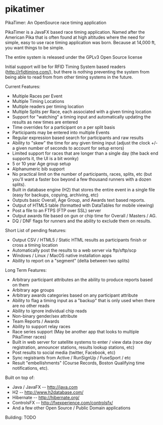 # pikatimer
PikaTimer: An OpenSource race timing application

PikaTimer is a JavaFX based race timing application. Named after the American Pika that is often found at high altitudes where the need for simple, easy to use race timing application was born. Because at 14,000 ft, you want things to be simple.

The entire system is released under the GPLv3 Open Source license

Initial support will be for RFID Timing System based readers (http://rfidtiming.com/), but there is nothing preventing the system from being able to read from from other timing systems in the future.

Current Features:
* Multiple Races per Event
* Multiple Timing Locations
* Multiple readers per timing location
* Multiple Splits per Race, each associated with a given timing location
* Support for "watching" a timing input and automatically updating the results as new times are entered
* Time overrides for a participant on a per split basis
* Participants may be entered into multiple Events
* Regular expression based search for participants and raw results
* Ability to "skew" the time for any given timing input (adjust the clock +/- a given number of seconds to account for setup errors)
* Limited support for races that are longer than a single day (the back end supports it, the UI is a bit wonky)
* 5 or 10 year Age group setup
* Alphanumeric bib support
* No practical limit on the number of participants, races, splits, etc (but you'll want a faster box beyond a few thousand runners with a dozen splits).
* Built in database engine (H2) that stores the entire event in a single file (easy for backups, copying, archiving, etc)
* Outputs basic Overall, Age Group, and Awards text based reports. 
* Output of HTML5 table (formatted with DataTables for mobile viewing)
* Post a file to an FTPS (FTP over SSL) server
* Output awards file based on gun or chip time for Overall / Masters / AG.
* DQ / DNF flags for runners and the ability to exclude them on results.

Short List of pending features:
* Output CSV / HTML5 / Static HTML results as participants finish or cross a timing location
* Automatically post the results to a web server via ftp/sftp/scp
* Windows / Linux / MacOS native installation apps
* Ability to report on a "segment" (delta between two splits)

Long Term Features:
* Arbitrary participant attributes an the ability to produce reports based on them
* Arbitrary age groups
* Arbitrary awards categories based on any participant attribute
* Ability to flag a timing input as a "backup" that is only used when there are no other reads
* Ability to ignore individual chip reads
* Non-binary gender/sex attribute
* Team Reports / Awards
* Ability to support relay races
* Race series support (May be another app that looks to multiple PikaTimer races)
* Built in web server for satellite systems to enter / view data (race day registration, announcer stations, results lookup stations, etc)
* Post results to social media (twitter, Facebook, etc)
* Sync registrants from Active / RunSignUp / FuseSport / etc
* Result "embellishments" (Course Records, Boston Qualifying time notifications, etc).

Built on top of:
* Java / JavaFX -- http://java.com
* H2 -- http://www.h2database.com/
* Hibernate -- http://hibernate.org/
* ControlsFX -- http://fxexperience.com/controlsfx/
* And a few other Open Source / Public Domain applications

Building: TODO
